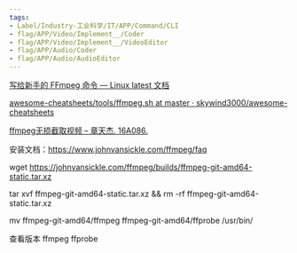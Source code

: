 ```yaml
---
tags:
- Label/Industry-工业科学/IT/APP/Command/CLI
- flag/APP/Video/Implement__/Coder
- flag/APP/Video/Implement__/VideoEditor
- flag/APP/Audio/Coder
- flag/APP/Audio/AudioEditor
---
```


[写给新手的 FFmpeg 命令 — Linux latest 文档](https://gnu-linux.readthedocs.io/zh/latest/Chapter04/00_ffmpeg.basic.html)

[awesome-cheatsheets/tools/ffmpeg.sh at master · skywind3000/awesome-cheatsheets](https://github.com/skywind3000/awesome-cheatsheets/blob/master/tools/ffmpeg.sh)

[ffmpeg无损截取视频 – 章天杰. 16A086.](https://imztj.cn/?p=2863)


安装文档：https://www.johnvansickle.com/ffmpeg/faq

wget https://johnvansickle.com/ffmpeg/builds/ffmpeg-git-amd64-static.tar.xz

tar xvf ffmpeg-git-amd64-static.tar.xz && rm -rf ffmpeg-git-amd64-static.tar.xz

mv ffmpeg-git-amd64/ffmpeg  ffmpeg-git-amd64/ffprobe /usr/bin/

查看版本
ffmpeg
ffprobe